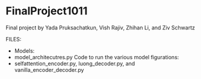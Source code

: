 # FinalProject1011

Final project by Yada Pruksachatkun, Vish Rajiv, Zhihan Li, and Ziv Schwartz

FILES: 
- Models: 
 - model_architecutres.py 
Code to run the various model figurations:
- selfattention_encoder.py, luong_decoder.py, and vanilla_encoder_decoder.py 
